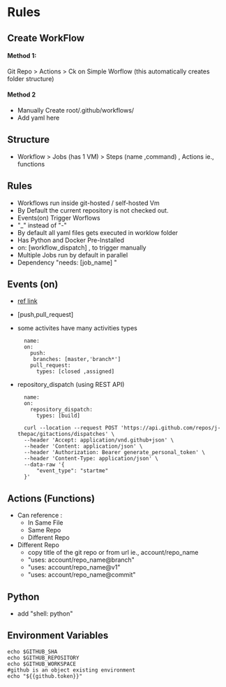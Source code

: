 # Rules
## Create WorkFlow
#### Method 1:
Git Repo > Actions > Ck on Simple Worflow (this automatically creates folder structure)

#### Method 2
- Manually Create root/.github/workflows/
- Add yaml here 

## Structure 
- Workflow > Jobs (has 1 VM) >  Steps (name ,command) ,  Actions ie., functions

## Rules
- Workflows run inside git-hosted / self-hosted Vm
- By Default the current repository is not checked out.
- Events(on) Trigger Worflows
-  "_" instead of "-"
- By default all yaml files gets executed in worklow folder
- Has Python and Docker Pre-Installed 
- on: [workflow_dispatch] , to trigger manually 
- Multiple Jobs run by default in parallel
- Dependency "needs: [job_name] "

## Events (on)
- [ref link](https://docs.github.com/en/actions/using-workflows/events-that-trigger-workflows#pull_request)
- [push,pull_request]
- some activites have many activities types

        name:
        on:
          push:
           branches: [master,'branch*']
          pull_request:
            types: [closed ,assigned]
- repository_dispatch (using REST API)

        name:
        on:
          repository_dispatch:
            types: [build]
            
        curl --location --request POST 'https://api.github.com/repos/j-thepac/gitactions/dispatches' \
        --header 'Accept: application/vnd.github+json' \
        --header 'Content: application/json' \
        --header 'Authorization: Bearer generate_personal_token' \
        --header 'Content-Type: application/json' \
        --data-raw '{
            "event_type": "startme"
        }'

## Actions (Functions)
  - Can reference :
    - In Same File
    - Same Repo
    - Different Repo
  - Different Repo  
    - copy title of the git repo or from url ie., account/repo_name
    - "uses: account/repo_name@branch"
    - "uses: account/repo_name@v1"
    - "uses: account/repo_name@commit"

## Python
- add "shell: python"

## Environment Variables

    echo $GITHUB_SHA
    echo $GITHUB_REPOSITORY
    echo $GITHUB_WORKSPACE
    #github is an object existing environment
    echo "${{github.token}}"

